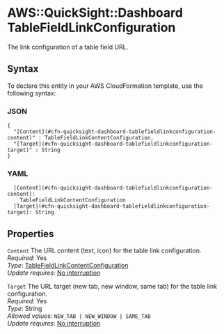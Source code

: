 # AWS::QuickSight::Dashboard TableFieldLinkConfiguration<a name="aws-properties-quicksight-dashboard-tablefieldlinkconfiguration"></a>

The link configuration of a table field URL\.

## Syntax<a name="aws-properties-quicksight-dashboard-tablefieldlinkconfiguration-syntax"></a>

To declare this entity in your AWS CloudFormation template, use the following syntax:

### JSON<a name="aws-properties-quicksight-dashboard-tablefieldlinkconfiguration-syntax.json"></a>

```
{
  "[Content](#cfn-quicksight-dashboard-tablefieldlinkconfiguration-content)" : TableFieldLinkContentConfiguration,
  "[Target](#cfn-quicksight-dashboard-tablefieldlinkconfiguration-target)" : String
}
```

### YAML<a name="aws-properties-quicksight-dashboard-tablefieldlinkconfiguration-syntax.yaml"></a>

```
  [Content](#cfn-quicksight-dashboard-tablefieldlinkconfiguration-content): 
    TableFieldLinkContentConfiguration
  [Target](#cfn-quicksight-dashboard-tablefieldlinkconfiguration-target): String
```

## Properties<a name="aws-properties-quicksight-dashboard-tablefieldlinkconfiguration-properties"></a>

`Content`  <a name="cfn-quicksight-dashboard-tablefieldlinkconfiguration-content"></a>
The URL content \(text, icon\) for the table link configuration\.  
*Required*: Yes  
*Type*: [TableFieldLinkContentConfiguration](aws-properties-quicksight-dashboard-tablefieldlinkcontentconfiguration.md)  
*Update requires*: [No interruption](https://docs.aws.amazon.com/AWSCloudFormation/latest/UserGuide/using-cfn-updating-stacks-update-behaviors.html#update-no-interrupt)

`Target`  <a name="cfn-quicksight-dashboard-tablefieldlinkconfiguration-target"></a>
The URL target \(new tab, new window, same tab\) for the table link configuration\.  
*Required*: Yes  
*Type*: String  
*Allowed values*: `NEW_TAB | NEW_WINDOW | SAME_TAB`  
*Update requires*: [No interruption](https://docs.aws.amazon.com/AWSCloudFormation/latest/UserGuide/using-cfn-updating-stacks-update-behaviors.html#update-no-interrupt)